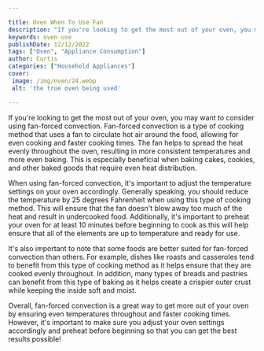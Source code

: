 ```yaml
---

title: Oven When To Use Fan
description: "If you're looking to get the most out of your oven, you may want to consider using fan-forced convection. Fan-forced convection is...get more detail"
keywords: oven use
publishDate: 12/12/2022
tags: ["Oven", "Appliance Consumption"]
author: Curtis
categories: ["Household Appliances"]
cover: 
 image: /img/oven/24.webp
 alt: 'the true oven being used'

---
```


If you're looking to get the most out of your oven, you may want to consider using fan-forced convection. Fan-forced convection is a type of cooking method that uses a fan to circulate hot air around the food, allowing for even cooking and faster cooking times. The fan helps to spread the heat evenly throughout the oven, resulting in more consistent temperatures and more even baking. This is especially beneficial when baking cakes, cookies, and other baked goods that require even heat distribution.

When using fan-forced convection, it's important to adjust the temperature settings on your oven accordingly. Generally speaking, you should reduce the temperature by 25 degrees Fahrenheit when using this type of cooking method. This will ensure that the fan doesn't blow away too much of the heat and result in undercooked food. Additionally, it's important to preheat your oven for at least 10 minutes before beginning to cook as this will help ensure that all of the elements are up to temperature and ready for use.

It's also important to note that some foods are better suited for fan-forced convection than others. For example, dishes like roasts and casseroles tend to benefit from this type of cooking method as it helps ensure that they are cooked evenly throughout. In addition, many types of breads and pastries can benefit from this type of baking as it helps create a crispier outer crust while keeping the inside soft and moist.

Overall, fan-forced convection is a great way to get more out of your oven by ensuring even temperatures throughout and faster cooking times. However, it's important to make sure you adjust your oven settings accordingly and preheat before beginning so that you can get the best results possible!
